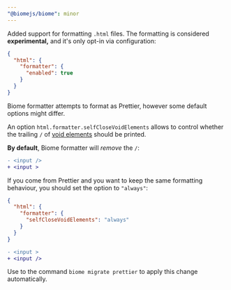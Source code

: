 ```yaml
---
"@biomejs/biome": minor
---
```


Added support for formatting `.html` files. The formatting is considered **experimental,** and it's only opt-in via configuration:

```json
{
  "html": {
    "formatter": {
      "enabled": true
    }
  }
}
```

Biome formatter attempts to format as Prettier, however some default options might differ.

An option `html.formatter.selfCloseVoidElements` allows to control whether the trailing `/` of [void elements](https://html.spec.whatwg.org/#void-elements) should be printed.

**By default**, Biome formatter will *remove* the `/`:

```diff
- <input />
+ <input >
```

If you come from Prettier and you want to keep the same formatting behaviour, you should set the option to `"always"`:

```json
{
  "html": {
    "formatter": {
      "selfCloseVoidElements": "always"
    }
  }
}
```

```diff
- <input >
+ <input />
```

Use to the command `biome migrate prettier` to apply this change automatically.
